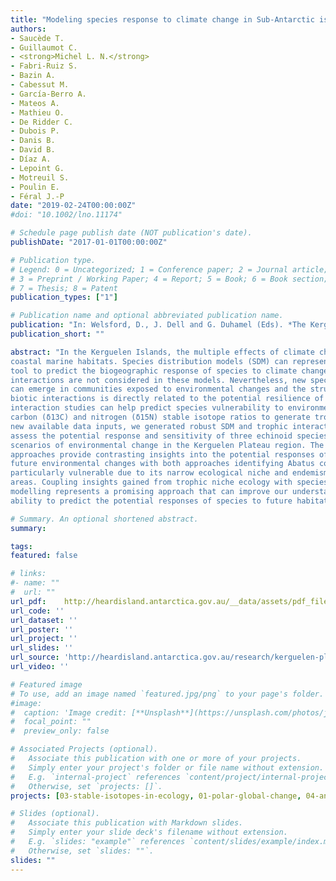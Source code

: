 ```yaml
---
title: "Modeling species response to climate change in Sub-Antarctic islands: Echinoids as a case study for the Kerguelen Plateau"
authors:
- Saucède T. 
- Guillaumot C. 
- <strong>Michel L. N.</strong>
- Fabri-Ruiz S. 
- Bazin A. 
- Cabessut M. 
- García-Berro A. 
- Mateos A. 
- Mathieu O. 
- De Ridder C. 
- Dubois P. 
- Danis B. 
- David B. 
- Díaz A. 
- Lepoint G. 
- Motreuil S. 
- Poulin E.
- Féral J.-P
date: "2019-02-24T00:00:00Z"
#doi: "10.1002/lno.11174"

# Schedule page publish date (NOT publication's date).
publishDate: "2017-01-01T00:00:00Z"

# Publication type.
# Legend: 0 = Uncategorized; 1 = Conference paper; 2 = Journal article;
# 3 = Preprint / Working Paper; 4 = Report; 5 = Book; 6 = Book section;
# 7 = Thesis; 8 = Patent
publication_types: ["1"]

# Publication name and optional abbreviated publication name.
publication: "In: Welsford, D., J. Dell and G. Duhamel (Eds). *The Kerguelen Plateau: marine ecosystem and fisheries. Proceedings of the Second Symposium*: 95-116"
publication_short: ""

abstract: "In the Kerguelen Islands, the multiple effects of climate change are expected to impact
coastal marine habitats. Species distribution models (SDM) can represent a convenient
tool to predict the biogeographic response of species to climate change but biotic
interactions are not considered in these models. Nevertheless, new species interactions
can emerge in communities exposed to environmental changes and the structure of
biotic interactions is directly related to the potential resilience of ecosystems. Trophic
interaction studies can help predict species vulnerability to environmental changes using
carbon (δ13C) and nitrogen (δ15N) stable isotope ratios to generate trophic models. Using
new available data inputs, we generated robust SDM and trophic interaction models to
assess the potential response and sensitivity of three echinoid species to future worst-case
scenarios of environmental change in the Kerguelen Plateau region. The two modelling
approaches provide contrasting insights into the potential responses of each species to
future environmental changes with both approaches identifying Abatus cordatus to be
particularly vulnerable due to its narrow ecological niche and endemism to near-shore
areas. Coupling insights gained from trophic niche ecology with species distribution
modelling represents a promising approach that can improve our understanding and
ability to predict the potential responses of species to future habitat changes."

# Summary. An optional shortened abstract.
summary: 

tags:
featured: false

# links:
#- name: ""
#  url: ""
url_pdf:	http://heardisland.antarctica.gov.au/__data/assets/pdf_file/0007/229138/16-Saucede-FullMS.pdf
url_code: ''
url_dataset: ''
url_poster: ''
url_project: ''
url_slides: ''
url_source: 'http://heardisland.antarctica.gov.au/research/kerguelen-plateau-symposium/the-kerguelen-plateau-marine-ecosystems-and-fisheries'
url_video: ''

# Featured image
# To use, add an image named `featured.jpg/png` to your page's folder. 
#image:
#  caption: 'Image credit: [**Unsplash**](https://unsplash.com/photos/jdD8gXaTZsc)'
#  focal_point: ""
#  preview_only: false

# Associated Projects (optional).
#   Associate this publication with one or more of your projects.
#   Simply enter your project's folder or file name without extension.
#   E.g. `internal-project` references `content/project/internal-project/index.md`.
#   Otherwise, set `projects: []`.
projects: [03-stable-isotopes-in-ecology, 01-polar-global-change, 04-anthropogenic-impacts]

# Slides (optional).
#   Associate this publication with Markdown slides.
#   Simply enter your slide deck's filename without extension.
#   E.g. `slides: "example"` references `content/slides/example/index.md`.
#   Otherwise, set `slides: ""`.
slides: ""
---
```

